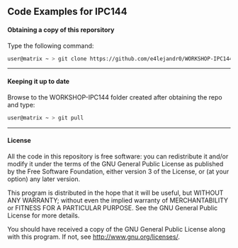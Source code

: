 ## Code Examples for IPC144
#### Obtaining a copy of this reporsitory
Type the following command:

```bash
user@matrix ~ > git clone https://github.com/e4lejandr0/WORKSHOP-IPC144.git
```

-----------------------------------------
#### Keeping it up to date

Browse to the WORKSHOP-IPC144 folder created after obtaining the repo and type: 

```bash
user@matrix ~ > git pull
```

-----------------------------------------
#### License

All the code in this repository is free software: you can redistribute it and/or modify
it under the terms of the GNU General Public License as published by
the Free Software Foundation, either version 3 of the License, or
(at your option) any later version.

This program is distributed in the hope that it will be useful,
but WITHOUT ANY WARRANTY; without even the implied warranty of
MERCHANTABILITY or FITNESS FOR A PARTICULAR PURPOSE.  See the
GNU General Public License for more details.

You should have received a copy of the GNU General Public License
along with this program.  If not, see <http://www.gnu.org/licenses/>.

